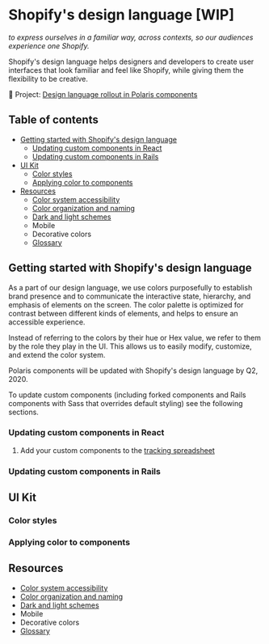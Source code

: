 # Shopify's design language [WIP]

_to express ourselves in a familiar way, across contexts, so our audiences experience one Shopify._

Shopify's design language helps designers and developers to create user interfaces that look familiar and feel like Shopify, while giving them the flexibility to be creative.

🦄 Project: [Design language rollout in Polaris components](https://vault.shopify.io/projects/7859)

## Table of contents

- [Getting started with Shopify's design language](#getting-started-with-shopifys-design-language)
  - [Updating custom components in React](#updating-custom-components-in-react)
  - [Updating custom components in Rails](#updating-custom-components-in-rails)
- [UI Kit](#ui-kit-and-figma-palette)
  - [Color styles](#color-styles)
  - [Applying color to components](#applying-color-to-components)
- [Resources](#resources)
  - [Color system accessibility](/design-language-documentation/accessibility.md)
  - [Color organization and naming](/design-language-documentation/organization-and-naming.md)
  - [Dark and light schemes](/design-language-documentation/schemes.md)
  - Mobile
  - Decorative colors
  - [Glossary](/design-language-documentation/glossary.md)

## Getting started with Shopify's design language

As a part of our design language, we use colors purposefully to establish brand presence and to communicate the interactive state, hierarchy, and emphasis of elements on the screen. The color palette is optimized for contrast between different kinds of elements, and helps to ensure an accessible experience.

Instead of referring to the colors by their hue or Hex value, we refer to them by the role they play in the UI. This allows us to easily modify, customize, and extend the color system.

Polaris components will be updated with Shopify's design language by Q2, 2020.

To update custom components (including forked components and Rails components with Sass that overrides default styling) see the following sections.

### Updating custom components in React

1. Add your custom components to the [tracking spreadsheet](https://docs.google.com/spreadsheets/d/1hUXmywBByL1124Nsn6OrORfgI1H2R7FX5DWliYQZW_I/edit?usp=sharing)

### Updating custom components in Rails

## UI Kit

### Color styles

### Applying color to components

## Resources

- [Color system accessibility](/design-language-documentation/accessibility.md)
- [Color organization and naming](/design-language-documentation/organization-and-naming.md)
- [Dark and light schemes](/design-language-documentation/schemes.md)
- Mobile
- Decorative colors
- [Glossary](/design-language-documentation/glossary.md)
